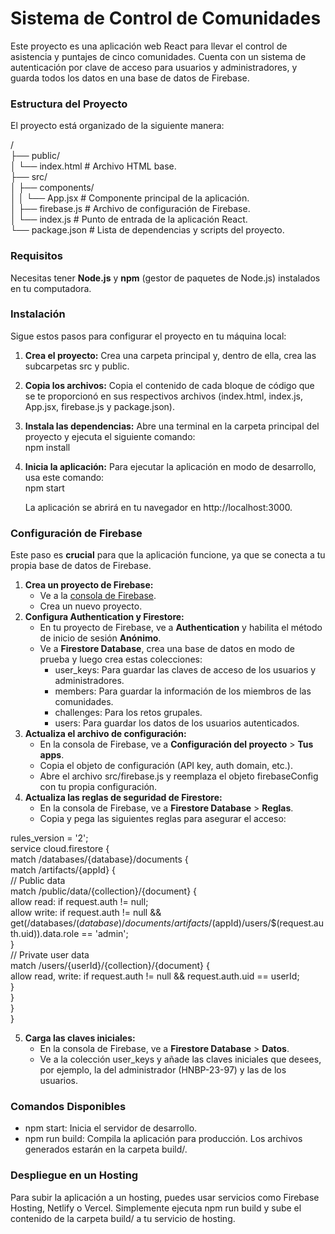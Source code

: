# **Sistema de Control de Comunidades**

Este proyecto es una aplicación web React para llevar el control de asistencia y puntajes de cinco comunidades. Cuenta con un sistema de autenticación por clave de acceso para usuarios y administradores, y guarda todos los datos en una base de datos de Firebase.

### **Estructura del Proyecto**

El proyecto está organizado de la siguiente manera:

/  
├── public/  
│   └── index.html               \# Archivo HTML base.  
├── src/  
│   ├── components/  
│   │   └── App.jsx              \# Componente principal de la aplicación.  
│   ├── firebase.js              \# Archivo de configuración de Firebase.  
│   └── index.js                 \# Punto de entrada de la aplicación React.  
└── package.json                 \# Lista de dependencias y scripts del proyecto.

### **Requisitos**

Necesitas tener **Node.js** y **npm** (gestor de paquetes de Node.js) instalados en tu computadora.

### **Instalación**

Sigue estos pasos para configurar el proyecto en tu máquina local:

1. **Crea el proyecto:** Crea una carpeta principal y, dentro de ella, crea las subcarpetas src y public.  
2. **Copia los archivos:** Copia el contenido de cada bloque de código que se te proporcionó en sus respectivos archivos (index.html, index.js, App.jsx, firebase.js y package.json).  
3. **Instala las dependencias:** Abre una terminal en la carpeta principal del proyecto y ejecuta el siguiente comando:  
   npm install

4. **Inicia la aplicación:** Para ejecutar la aplicación en modo de desarrollo, usa este comando:  
   npm start

   La aplicación se abrirá en tu navegador en http://localhost:3000.

### **Configuración de Firebase**

Este paso es **crucial** para que la aplicación funcione, ya que se conecta a tu propia base de datos de Firebase.

1. **Crea un proyecto de Firebase:**  
   * Ve a la [consola de Firebase](https://console.firebase.google.com/).  
   * Crea un nuevo proyecto.  
2. **Configura Authentication y Firestore:**  
   * En tu proyecto de Firebase, ve a **Authentication** y habilita el método de inicio de sesión **Anónimo**.  
   * Ve a **Firestore Database**, crea una base de datos en modo de prueba y luego crea estas colecciones:  
     * user\_keys: Para guardar las claves de acceso de los usuarios y administradores.  
     * members: Para guardar la información de los miembros de las comunidades.  
     * challenges: Para los retos grupales.  
     * users: Para guardar los datos de los usuarios autenticados.  
3. **Actualiza el archivo de configuración:**  
   * En la consola de Firebase, ve a **Configuración del proyecto** \> **Tus apps**.  
   * Copia el objeto de configuración (API key, auth domain, etc.).  
   * Abre el archivo src/firebase.js y reemplaza el objeto firebaseConfig con tu propia configuración.  
4. **Actualiza las reglas de seguridad de Firestore:**  
   * En la consola de Firebase, ve a **Firestore Database** \> **Reglas**.  
   * Copia y pega las siguientes reglas para asegurar el acceso:

rules\_version \= '2';  
service cloud.firestore {  
  match /databases/{database}/documents {  
    match /artifacts/{appId} {  
      // Public data  
      match /public/data/{collection}/{document} {  
        allow read: if request.auth \!= null;  
        allow write: if request.auth \!= null && get(/databases/$(database)/documents/artifacts/$(appId)/users/$(request.auth.uid)).data.role \== 'admin';  
      }  
      // Private user data  
      match /users/{userId}/{collection}/{document} {  
        allow read, write: if request.auth \!= null && request.auth.uid \== userId;  
      }  
    }  
  }  
}

5. **Carga las claves iniciales:**  
   * En la consola de Firebase, ve a **Firestore Database** \> **Datos**.  
   * Ve a la colección user\_keys y añade las claves iniciales que desees, por ejemplo, la del administrador (HNBP-23-97) y las de los usuarios.

### **Comandos Disponibles**

* npm start: Inicia el servidor de desarrollo.  
* npm run build: Compila la aplicación para producción. Los archivos generados estarán en la carpeta build/.

### **Despliegue en un Hosting**

Para subir la aplicación a un hosting, puedes usar servicios como Firebase Hosting, Netlify o Vercel. Simplemente ejecuta npm run build y sube el contenido de la carpeta build/ a tu servicio de hosting.

